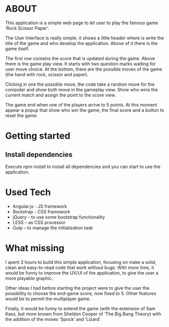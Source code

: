 # ABOUT
This application is a simple web page to let user to play the famous game ‘Rock Scissor Paper’.

The User Interface is really simple, it shows a little header where is write the title of the game and who develop the application. Above of it there is the game itself.

The first row contains the score that is updated during the game. Above there is the game play view. It starts with two question marks waiting for user move choice. At the bottom, there are the possible moves of the game (the hand with rock, scissor and paper).

Clicking in one the possible move, the code take a random move for the computer and show both move in the gameplay view. Show who wins the current match and assign the point to the score view.

The game end when one of the players arrive to 5 points. At this moment appear a popup that show who win the game, the final score and a button to reset the game.

# Getting started
## Install dependencies
Execute npm install to install all dependencies and you can start to use the application.

# Used Tech
-	Angular.js - JS framework
-	Bootstrap - CSS framework
-	jQuery - to use some bootstrap functionality
-	LESS – as CSS processor
-	Gulp – to manage the initialization task

# What missing
I spent 3 hours to build this simple application, focusing on make a solid, clean and easy-to-read code that work without bugs. 
With more time, it would be funny to improve the UX/UI of the application, to give the user a more playable graphic.

Other ideas I had before starting the project were to give the user the possibility to choose the end-game score, now fixed to 5. Other features would be to permit the multiplayer game.

Finally, it would be funny to extend the game (with the extension of Sam Kass, but more known from Sheldon Cooper of ‘The Big Bang Theory) with the addition of the moves ‘Spock’ and ‘Lizard’.

